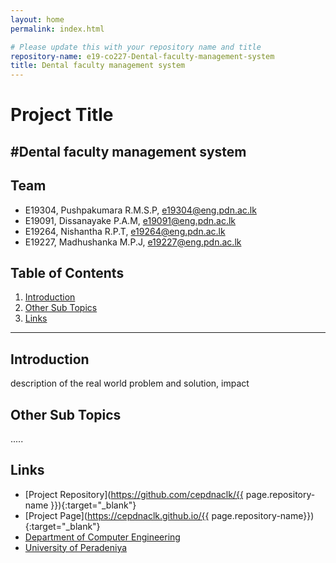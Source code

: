 ```yaml
---
layout: home
permalink: index.html

# Please update this with your repository name and title
repository-name: e19-co227-Dental-faculty-management-system
title: Dental faculty management system
---
```


[comment]: # "This is the standard layout for the project, but you can clean this and use your own template"

# Project Title
#Dental faculty management system
---

<!-- 
This is a sample image, to show how to add images to your page. To learn more options, please refer [this](https://projects.ce.pdn.ac.lk/docs/faq/how-to-add-an-image/)

![Sample Image](./images/sample.png)
 -->

## Team
-  E19304, Pushpakumara R.M.S.P, [e19304@eng.pdn.ac.lk](mailto:e19304@eng.pdn.ac.lk)
-  E19091, Dissanayake P.A.M, [e19091@eng.pdn.ac.lk](mailto:e19091@eng.pdn.ac.lk)
-  E19264, Nishantha R.P.T, [e19264@eng.pdn.ac.lk](mailto:e19264@eng.pdn.ac.lk)
-  E19227, Madhushanka M.P.J, [e19227@eng.pdn.ac.lk](mailto:e19227@eng.pdn.ac.lk)
## Table of Contents
1. [Introduction](#introduction)
2. [Other Sub Topics](#other-sub-topics)
3. [Links](#links)

---

## Introduction

 description of the real world problem and solution, impact

## Other Sub Topics

.....

## Links

- [Project Repository](https://github.com/cepdnaclk/{{ page.repository-name }}){:target="_blank"}
- [Project Page](https://cepdnaclk.github.io/{{ page.repository-name}}){:target="_blank"}
- [Department of Computer Engineering](http://www.ce.pdn.ac.lk/)
- [University of Peradeniya](https://eng.pdn.ac.lk/)


[//]: # (Please refer this to learn more about Markdown syntax)
[//]: # (https://github.com/adam-p/markdown-here/wiki/Markdown-Cheatsheet)
